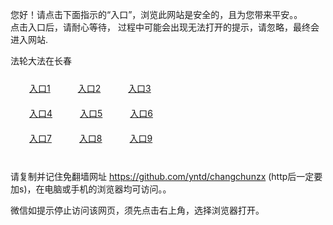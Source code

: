 您好！请点击下面指示的“入口”，浏览此网站是安全的，且为您带来平安。。 <br/>
点击入口后，请耐心等待， 过程中可能会出现无法打开的提示，请忽略，最终会进入网站. </br>

法轮大法在长春<br/>
<div style="padding:10px"><a style="margin:20px" target="_blank" href="https://dc96g5h0qwnt2.cloudfront.net/2Qpsp?vrtajc" id="ccLink1" rel="nofollow">入口1</a> <a target="_blank" style="margin:20px" href="https://dwaot06gxb4hi.cloudfront.net/2Qpsp?nvfmrbbf" id="ccLink2" rel="nofollow">入口2</a> <a style="margin:20px" target="_blank" href="https://d1gor20bq9z9q4.cloudfront.net/2Qpsp?mknsrffx" id="ccLink3" rel="nofollow">入口3</a></div>

<div style="padding:10px" ><a style="margin:20px" target="_blank" href="https://dc96g5h0qwnt2.cloudfront.net/2Qpsp?vrtajc" id="ccLink4" rel="nofollow">入口4</a> <a style="margin:20px" href="https://dwaot06gxb4hi.cloudfront.net/2Qpsp?nvfmrbbf" target="_blank" id="ccLink5" rel="nofollow">入口5</a> <a style="margin:20px" href="https://d1gor20bq9z9q4.cloudfront.net/2Qpsp?mknsrffx" target="_blank" id="ccLink6" rel="nofollow">入口6</a></div>

<div style="padding:10px"><a style="margin:20px" target="_blank" href="https://dc96g5h0qwnt2.cloudfront.net/2Qpsp?vrtajc" id="ccLink7" rel="nofollow">入口7</a> <a style="margin:20px" href="https://dwaot06gxb4hi.cloudfront.net/2Qpsp?nvfmrbbf" target="_blank" id="ccLink8" rel="nofollow">入口8</a> <a style="margin:20px" target="_blank" href="https://d1gor20bq9z9q4.cloudfront.net/2Qpsp?mknsrffx" id="ccLink9" rel="nofollow">入口9</a></div>

<br/>



请复制并记住免翻墙网址 https://github.com/yntd/changchunzx (http后一定要加s)，在电脑或手机的浏览器均可访问。。<br/>

微信如提示停止访问该网页，须先点击右上角，选择浏览器打开。
